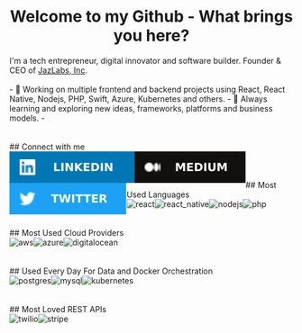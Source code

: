 <h1 align="center">Welcome to my Github - What brings you here?</h1>
I'm a tech entrepreneur, digital innovator and software builder. Founder & CEO of <a href="https://jazlabs.com" target="_blank">JazLabs, Inc</a>.
<br>
<br>
- 🔭 Working on multiple frontend and backend projects using React, React Native, Nodejs, PHP, Swift, Azure, Kubernetes and others.
- 🌱 Always learning and exploring new ideas, frameworks, platforms and business models.
-
<br>
<br>
<br>
## Connect with me
<br>
<div align="center">
<a href="https://www.linkedin.com/in/davidfeldt/" target="_blank"><img align="left" alt="linked-in" src="images/linkedin.svg" /></a>&nbsp;<a href="https://medium.com/@davidfeldt" target="_blank"><img align="left" alt="medium" src="images/medium.svg" /></a>&nbsp;<a href="https://twitter.com/davidfeldt" target="_blank"><img align="left" alt="twitter" src="images/twitter.svg" /></a>
</div>
<br>
<br>
## Most Used Languages
<br>
<div align="center">
<img align="left" alt="react" src="https://img.shields.io/badge/react%20-%2320232a.svg?&style=for-the-badge&logo=react&logoColor=%2361DAFB" />&nbsp;<img align="left" alt="react_native" src="https://img.shields.io/badge/react_native-%2320232a.svg?style=for-the-badge&logo=react&logoColor=%2361DAFB" />&nbsp;<img align="left" alt="nodejs" src="https://img.shields.io/badge/node.js%20-%2343853D.svg?&style=for-the-badge&logo=node.js&logoColor=white" />&nbsp;<img align="left" alt="php" src="https://img.shields.io/badge/php-%23777BB4.svg?style=for-the-badge&logo=php&logoColor=white" />
</div>
<br>
<br>
## Most Used Cloud Providers
<br>
<div align="center">
<img align="left" alt="aws" src="https://img.shields.io/badge/Amazon%20AWS-%23232F3E?logo=amazon-aws&logoColor=white&style=for-the-badge" />&nbsp;<img align="left" alt="azure" src="https://img.shields.io/badge/azure-%230072C6.svg?style=for-the-badge&logo=azure-devops&logoColor=white" />&nbsp;<img align="left" alt="digitalocean" src="https://img.shields.io/badge/DigitalOcean-%230167ff.svg?style=for-the-badge&logo=digitalOcean&logoColor=white" />
</div>
<br>
<br>
## Used Every Day For Data and Docker Orchestration
<br>
<div align="center">
<img align="left" alt="postgres" src="https://img.shields.io/badge/postgres-%23316192.svg?&style=for-the-badge&logo=postgresql&logoColor=white" />&nbsp;<img align="left" alt="mysql" src="https://img.shields.io/badge/mysql-%2300f.svg?&style=for-the-badge&logo=postgresql&logoColor=white" />&nbsp;<img align="left" alt="kubernetes" src="https://img.shields.io/badge/kubernetes-%23326ce5.svg?style=for-the-badge&logo=kubernetes&logoColor=white" />
</div>
<br>
<br>
## Most Loved REST APIs
<br>
<div align="center">
<img align="left" alt="twilio" src="https://camo.githubusercontent.com/73d1c4acd19e3b7b0d349618243fbef3735634e6/68747470733a2f2f696d672e736869656c64732e696f2f62616467652f5477696c696f2532302d2532334632324634362e7376673f267374796c653d666f722d7468652d6261646765266c6f676f3d5477696c696f266c6f676f436f6c6f723d7768697465" />&nbsp;<img align="left" alt="stripe" src="https://camo.githubusercontent.com/f886ff68959ba63b005202933399441080435fec/68747470733a2f2f696d672e736869656c64732e696f2f62616467652f5374726970652532302d2532333030384344442e7376673f267374796c653d666f722d7468652d6261646765266c6f676f3d537472697065266c6f676f436f6c6f723d7768697465" />
</div>
<br>
<br>
